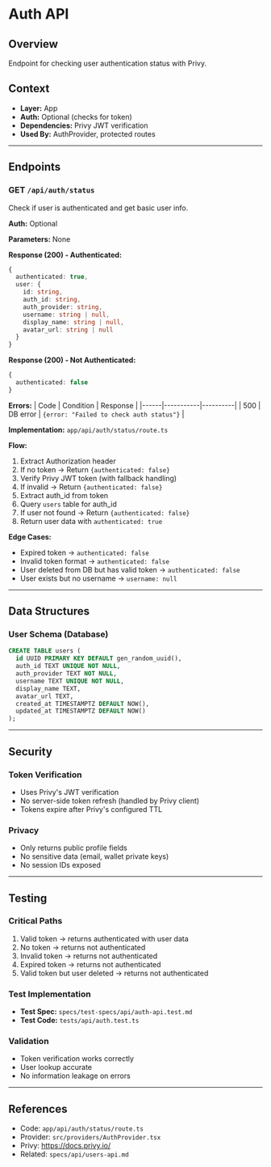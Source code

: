 # Auth API

## Overview
Endpoint for checking user authentication status with Privy.

## Context
- **Layer:** App
- **Auth:** Optional (checks for token)
- **Dependencies:** Privy JWT verification
- **Used By:** AuthProvider, protected routes

---

## Endpoints

### GET `/api/auth/status`

Check if user is authenticated and get basic user info.

**Auth:** Optional

**Parameters:** None

**Response (200) - Authenticated:**
```typescript
{
  authenticated: true,
  user: {
    id: string,
    auth_id: string,
    auth_provider: string,
    username: string | null,
    display_name: string | null,
    avatar_url: string | null
  }
}
```

**Response (200) - Not Authenticated:**
```typescript
{
  authenticated: false
}
```

**Errors:**
| Code | Condition | Response |
|------|-----------|----------|
| 500 | DB error | `{error: "Failed to check auth status"}` |

**Implementation:** `app/api/auth/status/route.ts`

**Flow:**
1. Extract Authorization header
2. If no token → Return `{authenticated: false}`
3. Verify Privy JWT token (with fallback handling)
4. If invalid → Return `{authenticated: false}`
5. Extract auth_id from token
6. Query `users` table for auth_id
7. If user not found → Return `{authenticated: false}`
8. Return user data with `authenticated: true`

**Edge Cases:**
- Expired token → `authenticated: false`
- Invalid token format → `authenticated: false`
- User deleted from DB but has valid token → `authenticated: false`
- User exists but no username → `username: null`

---

## Data Structures

### User Schema (Database)
```sql
CREATE TABLE users (
  id UUID PRIMARY KEY DEFAULT gen_random_uuid(),
  auth_id TEXT UNIQUE NOT NULL,
  auth_provider TEXT NOT NULL,
  username TEXT UNIQUE NOT NULL,
  display_name TEXT,
  avatar_url TEXT,
  created_at TIMESTAMPTZ DEFAULT NOW(),
  updated_at TIMESTAMPTZ DEFAULT NOW()
);
```

---

## Security

### Token Verification
- Uses Privy's JWT verification
- No server-side token refresh (handled by Privy client)
- Tokens expire after Privy's configured TTL

### Privacy
- Only returns public profile fields
- No sensitive data (email, wallet private keys)
- No session IDs exposed

---

## Testing

### Critical Paths
1. Valid token → returns authenticated with user data
2. No token → returns not authenticated
3. Invalid token → returns not authenticated
4. Expired token → returns not authenticated
5. Valid token but user deleted → returns not authenticated

### Test Implementation
- **Test Spec:** `specs/test-specs/api/auth-api.test.md`
- **Test Code:** `tests/api/auth.test.ts`

### Validation
- Token verification works correctly
- User lookup accurate
- No information leakage on errors

---

## References
- Code: `app/api/auth/status/route.ts`
- Provider: `src/providers/AuthProvider.tsx`
- Privy: https://docs.privy.io/
- Related: `specs/api/users-api.md`
